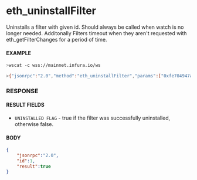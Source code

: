 # eth_uninstallFilter

Uninstalls a filter with given id. Should always be called when watch is no longer needed. Additonally Filters timeout when they aren't requested with eth_getFilterChanges for a period of time.

#### EXAMPLE
```bash
>wscat -c wss://mainnet.infura.io/ws 

>{"jsonrpc":"2.0","method":"eth_uninstallFilter","params":["0xfe704947a3cd3ca12541458a4321c869"],"id":1}
```

### RESPONSE

#### RESULT FIELDS
- `UNINSTALLED FLAG` - true if the filter was successfully uninstalled, otherwise false.

#### BODY

```json
{
    "jsonrpc":"2.0",
    "id":1,
    "result":true
}
```
